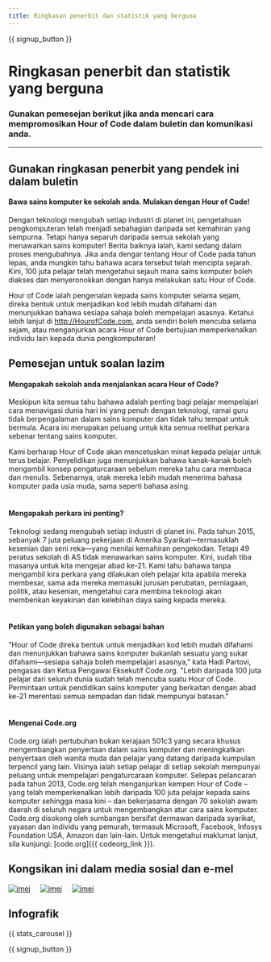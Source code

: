 ```yaml
---
title: Ringkasan penerbit dan statistik yang berguna
---
```


<a id="blurb"></a>

{{ signup_button }}

# Ringkasan penerbit dan statistik yang berguna

### Gunakan pemesejan berikut jika anda mencari cara mempromosikan Hour of Code dalam buletin dan komunikasi anda.

* * *

## Gunakan ringkasan penerbit yang pendek ini dalam buletin

#### Bawa sains komputer ke sekolah anda. Mulakan dengan Hour of Code!

Dengan teknologi mengubah setiap industri di planet ini, pengetahuan pengkomputeran telah menjadi sebahagian daripada set kemahiran yang sempurna. Tetapi hanya separuh daripada semua sekolah yang menawarkan sains komputer! Berita baiknya ialah, kami sedang dalam proses mengubahnya. Jika anda dengar tentang Hour of Code pada tahun lepas, anda mungkin tahu bahawa acara tersebut telah mencipta sejarah. Kini, 100 juta pelajar telah mengetahui sejauh mana sains komputer boleh diakses dan menyeronokkan dengan hanya melakukan satu Hour of Code.

Hour of Code ialah pengenalan kepada sains komputer selama sejam, direka bentuk untuk menjadikan kod lebih mudah difahami dan menunjukkan bahawa sesiapa sahaja boleh mempelajari asasnya. Ketahui lebih lanjut di <http://HourofCode.com>, anda sendiri boleh mencuba selama sejam, atau menganjurkan acara Hour of Code bertujuan memperkenalkan individu lain kepada dunia pengkomputeran!

## Pemesejan untuk soalan lazim

#### Mengapakah sekolah anda menjalankan acara Hour of Code?

Meskipun kita semua tahu bahawa adalah penting bagi pelajar mempelajari cara menavigasi dunia hari ini yang penuh dengan teknologi, ramai guru tidak berpengalaman dalam sains komputer dan tidak tahu tempat untuk bermula. Acara ini merupakan peluang untuk kita semua melihat perkara sebenar tentang sains komputer.

Kami berharap Hour of Code akan mencetuskan minat kepada pelajar untuk terus belajar. Penyelidikan juga menunjukkan bahawa kanak-kanak boleh mengambil konsep pengaturcaraan sebelum mereka tahu cara membaca dan menulis. Sebenarnya, otak mereka lebih mudah menerima bahasa komputer pada usia muda, sama seperti bahasa asing. <br /> <br />

#### Mengapakah perkara ini penting?

Teknologi sedang mengubah setiap industri di planet ini. Pada tahun 2015, sebanyak 7 juta peluang pekerjaan di Amerika Syarikat—termasuklah kesenian dan seni reka—yang menilai kemahiran pengekodan. Tetapi 49 peratus sekolah di AS tidak menawarkan sains komputer. Kini, sudah tiba masanya untuk kita mengejar abad ke-21. Kami tahu bahawa tanpa mengambil kira perkara yang dilakukan oleh pelajar kita apabila mereka membesar, sama ada mereka memasuki jurusan perubatan, perniagaan, politik, atau kesenian, mengetahui cara membina teknologi akan memberikan keyakinan dan kelebihan daya saing kepada mereka. <br /> <br />

#### Petikan yang boleh digunakan sebagai bahan

"Hour of Code direka bentuk untuk menjadikan kod lebih mudah difahami dan menunjukkan bahawa sains komputer bukanlah sesuatu yang sukar difahami—sesiapa sahaja boleh mempelajari asasnya," kata Hadi Partovi, pengasas dan Ketua Pengawai Eksekutif Code.org. "Lebih daripada 100 juta pelajar dari seluruh dunia sudah telah mencuba suatu Hour of Code. Permintaan untuk pendidikan sains komputer yang berkaitan dengan abad ke-21 merentasi semua sempadan dan tidak mempunyai batasan." <br /> <br />

#### Mengenai Code.org

Code.org ialah pertubuhan bukan kerajaan 501c3 yang secara khusus mengembangkan penyertaan dalam sains komputer dan meningkatkan penyertaan oleh wanita muda dan pelajar yang datang daripada kumpulan terpencil yang lain. Visinya ialah setiap pelajar di setiap sekolah mempunyai peluang untuk mempelajari pengaturcaraan komputer. Selepas pelancaran pada tahun 2013, Code.org telah menganjurkan kempen Hour of Code – yang telah memperkenalkan lebih daripada 100 juta pelajar kepada sains komputer sehingga masa kini – dan bekerjasama dengan 70 sekolah awam daerah di seluruh negara untuk mengembangkan atur cara sains komputer. Code.org disokong oleh sumbangan bersifat dermawan daripada syarikat, yayasan dan individu yang pemurah, termasuk Microsoft, Facebook, Infosys Foundation USA, Amazon dan lain-lain. Untuk mengetahui maklumat lanjut, sila kunjungi: [code.org]({{ codeorg_link }}).

## Kongsikan ini dalam media sosial dan e-mel

[![imej](/images/social-media/fit-250/social-1.png)](/images/social-media/social-1.png)&nbsp;&nbsp;&nbsp;&nbsp; [![imej](/images/social-media/fit-250/social-2.png)](/images/social-media/social-2.png)&nbsp;&nbsp;&nbsp;&nbsp; [![imej](/images/social-media/fit-250/social-3.png)](/images/social-media/social-3.png)&nbsp;&nbsp;&nbsp;&nbsp;

<a id="infographics"></a>

## Infografik

{{ stats_carousel }}

{{ signup_button }}